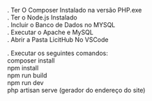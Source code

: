 . Ter O Composer Instalado na versão PHP.exe   
. Ter o Node.js Instalado                        
. Incluir o Banco de Dados no MYSQL    
. Executar o Apache e MySQL    
. Abrir a Pasta LicitHub No VSCode    

. Executar os seguintes comandos:    
 composer install    
 npm install    
 npm run build    
 npm run dev    
 php artisan serve (gerador do endereço do site)
